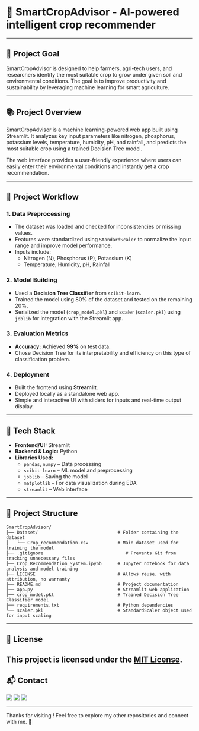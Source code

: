 # 🌾 SmartCropAdvisor - AI-powered intelligent crop recommender

---

## 🎯 Project Goal

SmartCropAdvisor is designed to help farmers, agri-tech users, and researchers identify the most suitable crop to grow under given soil and environmental conditions. The goal is to improve productivity and sustainability by leveraging machine learning for smart agriculture.

---

## 📚 Project Overview

SmartCropAdvisor is a machine learning-powered web app built using Streamlit. It analyzes key input parameters like nitrogen, phosphorus, potassium levels, temperature, humidity, pH, and rainfall, and predicts the most suitable crop using a trained Decision Tree model.

The web interface provides a user-friendly experience where users can easily enter their environmental conditions and instantly get a crop recommendation.

---

## 🔁 Project Workflow

### 1. **Data Preprocessing**
- The dataset was loaded and checked for inconsistencies or missing values.
- Features were standardized using `StandardScaler` to normalize the input range and improve model performance.
- Inputs include:
  - Nitrogen (N), Phosphorus (P), Potassium (K)
  - Temperature, Humidity, pH, Rainfall

### 2. **Model Building**
- Used a **Decision Tree Classifier** from `scikit-learn`.
- Trained the model using 80% of the dataset and tested on the remaining 20%.
- Serialized the model (`crop_model.pkl`) and scaler (`scaler.pkl`) using `joblib` for integration with the Streamlit app.

### 3. **Evaluation Metrics**
- **Accuracy:** Achieved **99%** on test data.
- Chose Decision Tree for its interpretability and efficiency on this type of classification problem.

### 4. **Deployment**
- Built the frontend using **Streamlit**.
- Deployed locally as a standalone web app.
- Simple and interactive UI with sliders for inputs and real-time output display.

---

## 🧰 Tech Stack

- **Frontend/UI:** Streamlit
- **Backend & Logic:** Python
- **Libraries Used:**
  - `pandas`, `numpy` – Data processing
  - `scikit-learn` – ML model and preprocessing
  - `joblib` – Saving the model
  - `matplotlib` – For data visualization during EDA
  - `streamlit` – Web interface

---

## 📁 Project Structure

```plaintext
SmartCropAdvisor/
├── Dataset/                              # Folder containing the dataset
│   └── Crop_recommendation.csv           # Main dataset used for training the model
├── .gitignore                               # Prevents Git from tracking unnecessary files
├── Crop_Recommendation_System.ipynb      # Jupyter notebook for data analysis and model training
├── LICENSE                               # Allows reuse, with attribution, no warranty
├── README.md                             # Project documentation
├── app.py                                # Streamlit web application
├── crop_model.pkl                        # Trained Decision Tree Classifier model
├── requirements.txt                      # Python dependencies
└── scaler.pkl                            # StandardScaler object used for input scaling

```
---

## 📄 License

This project is licensed under the [MIT License](LICENSE).
---

## 📬 Contact

<p>
  <a href="mailto:aradhyaray99@gmail.com"><img src="https://img.shields.io/badge/Email-D14836?style=for-the-badge&logo=gmail&logoColor=white" /></a>
  <a href="www.linkedin.com/in/rayaradhya"><img src="https://img.shields.io/badge/LinkedIn-blue?style=for-the-badge&logo=linkedin&logoColor=white" /></a>
  <a href="https://github.com/AradhyaRay05"><img src="https://img.shields.io/badge/GitHub-181717?style=for-the-badge&logo=github&logoColor=white" /></a>
</p>

---

Thanks for visiting ! Feel free to explore my other repositories and connect with me. 🚀 
